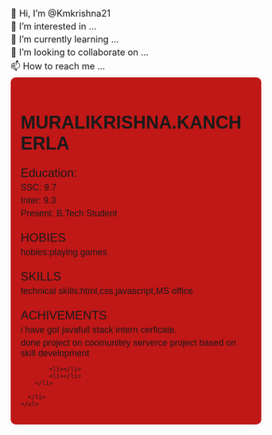 - 👋 Hi, I’m @Kmkrishna21
- 👀 I’m interested in ...
- 🌱 I’m currently learning ...
- 💞️ I’m looking to collaborate on ...
- 📫 How to reach me ...
<div class="profile">
    <h1>MURALIKRISHNA.KANCHERLA</h1>
    <p>Education:</p>
    <ul>
      <li>SSC: 9.7</li>
      <li>Inter: 9.3</li>
      <li>Present: B.Tech Student</li>
      <p>HOBIES</p>
      <li>hobies:playing games
        <P>SKILLS</P>
        <li>technical skills:html,css,javascript,MS office
            <P>ACHIVEMENTS</P>
            <li>i have got javafull stack intern cerficate. </li>
            <li>done project on coomunitey serverce project based on skill development</li>
            

            <li></li>
            <li></li>
        </li>
    
      </li>
    </ul>
  </div>
  
  <style>
    .profile {
      font-family: Arial, sans-serif;
      background-color: #c01717;
      padding: 20px;
      border-radius: 10px;
      box-shadow: 0 0 10px rgba(192, 70, 70, 0.2);
    }
    
    h1 {
      font-size: 36px;
      margin-bottom: 10px;
    }
    
    p {
      font-size: 24px;
      margin-bottom: 5px;
    }
    
    ul {
      list-style: none;
      margin: 0;
      padding: 0;
    }
    
    li {
      font-size: 18px;
      margin-bottom: 5px;
    }
  </style>
  
<!---
Kmkrishna21/Kmkrishna21 is a ✨ special ✨ repository because its `README.md` (this file) appears on your GitHub profile.
You can click the Preview link to take a look at your changes.
--->
